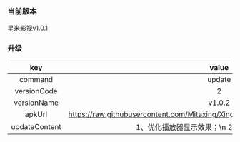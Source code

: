 ### 当前版本
星米影视v1.0.1

### 升级


| key|value
|:--------:|:---------:
| command   | update      
| versionCode     | 2      
| versionName | v1.0.2
| apkUrl| https://raw.githubusercontent.com/Mitaxing/XingMiMovie/master/app/release/xingmi.apk
|updateContent|1、优化播放器显示效果；\n 2、增加推送更新app；
